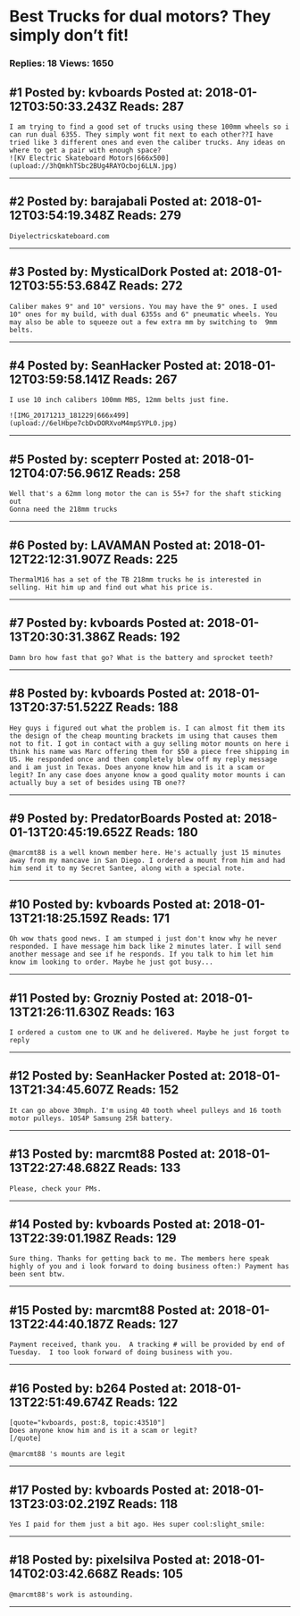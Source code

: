 # Best Trucks for dual motors? They simply don&rsquo;t fit!

### Replies: 18 Views: 1650

## \#1 Posted by: kvboards Posted at: 2018-01-12T03:50:33.243Z Reads: 287

```
I am trying to find a good set of trucks using these 100mm wheels so i can run dual 6355. They simply wont fit next to each other??I have tried like 3 different ones and even the caliber trucks. Any ideas on where to get a pair with enough space?
![KV Electric Skateboard Motors|666x500](upload://3hQmkhTSbc2BUg4RAYOcboj6LLN.jpg)
```

---
## \#2 Posted by: barajabali Posted at: 2018-01-12T03:54:19.348Z Reads: 279

```
Diyelectricskateboard.com
```

---
## \#3 Posted by: MysticalDork Posted at: 2018-01-12T03:55:53.684Z Reads: 272

```
Caliber makes 9" and 10" versions. You may have the 9" ones. I used 10" ones for my build, with dual 6355s and 6" pneumatic wheels. You may also be able to squeeze out a few extra mm by switching to  9mm belts.
```

---
## \#4 Posted by: SeanHacker Posted at: 2018-01-12T03:59:58.141Z Reads: 267

```
I use 10 inch calibers 100mm MBS, 12mm belts just fine. 

![IMG_20171213_181229|666x499](upload://6elHbpe7cbDvDORXvoM4mpSYPL0.jpg)
```

---
## \#5 Posted by: scepterr Posted at: 2018-01-12T04:07:56.961Z Reads: 258

```
Well that's a 62mm long motor the can is 55+7 for the shaft sticking out
Gonna need the 218mm trucks
```

---
## \#6 Posted by: LAVAMAN Posted at: 2018-01-12T22:12:31.907Z Reads: 225

```
ThermalM16 has a set of the TB 218mm trucks he is interested in selling. Hit him up and find out what his price is.
```

---
## \#7 Posted by: kvboards Posted at: 2018-01-13T20:30:31.386Z Reads: 192

```
Damn bro how fast that go? What is the battery and sprocket teeth?
```

---
## \#8 Posted by: kvboards Posted at: 2018-01-13T20:37:51.522Z Reads: 188

```
Hey guys i figured out what the problem is. I can almost fit them its the design of the cheap mounting brackets im using that causes them not to fit. I got in contact with a guy selling motor mounts on here i think his name was Marc offering them for $50 a piece free shipping in US. He responded once and then completely blew off my reply message and i am just in Texas. Does anyone know him and is it a scam or legit? In any case does anyone know a good quality motor mounts i can actually buy a set of besides using TB one??
```

---
## \#9 Posted by: PredatorBoards Posted at: 2018-01-13T20:45:19.652Z Reads: 180

```
@marcmt88 is a well known member here. He's actually just 15 minutes away from my mancave in San Diego. I ordered a mount from him and had him send it to my Secret Santee, along with a special note.
```

---
## \#10 Posted by: kvboards Posted at: 2018-01-13T21:18:25.159Z Reads: 171

```
Oh wow thats good news. I am stumped i just don't know why he never responded. I have message him back like 2 minutes later. I will send another message and see if he responds. If you talk to him let him know im looking to order. Maybe he just got busy...
```

---
## \#11 Posted by: Grozniy Posted at: 2018-01-13T21:26:11.630Z Reads: 163

```
I ordered a custom one to UK and he delivered. Maybe he just forgot to reply
```

---
## \#12 Posted by: SeanHacker Posted at: 2018-01-13T21:34:45.607Z Reads: 152

```
It can go above 30mph. I'm using 40 tooth wheel pulleys and 16 tooth motor pulleys. 10S4P Samsung 25R battery.
```

---
## \#13 Posted by: marcmt88 Posted at: 2018-01-13T22:27:48.682Z Reads: 133

```
Please, check your PMs.
```

---
## \#14 Posted by: kvboards Posted at: 2018-01-13T22:39:01.198Z Reads: 129

```
Sure thing. Thanks for getting back to me. The members here speak highly of you and i look forward to doing business often:) Payment has been sent btw.
```

---
## \#15 Posted by: marcmt88 Posted at: 2018-01-13T22:44:40.187Z Reads: 127

```
Payment received, thank you.  A tracking # will be provided by end of Tuesday.  I too look forward of doing business with you.
```

---
## \#16 Posted by: b264 Posted at: 2018-01-13T22:51:49.674Z Reads: 122

```
[quote="kvboards, post:8, topic:43510"]
Does anyone know him and is it a scam or legit?
[/quote]

@marcmt88 's mounts are legit
```

---
## \#17 Posted by: kvboards Posted at: 2018-01-13T23:03:02.219Z Reads: 118

```
Yes I paid for them just a bit ago. Hes super cool:slight_smile:
```

---
## \#18 Posted by: pixelsilva Posted at: 2018-01-14T02:03:42.668Z Reads: 105

```
@marcmt88's work is astounding.
```

---
